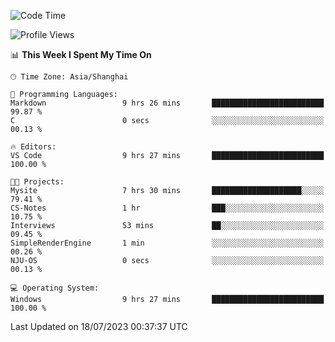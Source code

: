 <!--START_SECTION:waka-->
![Code Time](http://img.shields.io/badge/Code%20Time-1%2C046%20hrs%2044%20mins-blue)

![Profile Views](http://img.shields.io/badge/Profile%20Views-3-blue)

📊 **This Week I Spent My Time On** 

```text
🕑︎ Time Zone: Asia/Shanghai

💬 Programming Languages: 
Markdown                 9 hrs 26 mins       █████████████████████████   99.87 % 
C                        0 secs              ░░░░░░░░░░░░░░░░░░░░░░░░░   00.13 % 

🔥 Editors: 
VS Code                  9 hrs 27 mins       █████████████████████████   100.00 % 

🐱‍💻 Projects: 
Mysite                   7 hrs 30 mins       ████████████████████░░░░░   79.41 % 
CS-Notes                 1 hr                ███░░░░░░░░░░░░░░░░░░░░░░   10.75 % 
Interviews               53 mins             ██░░░░░░░░░░░░░░░░░░░░░░░   09.45 % 
SimpleRenderEngine       1 min               ░░░░░░░░░░░░░░░░░░░░░░░░░   00.26 % 
NJU-OS                   0 secs              ░░░░░░░░░░░░░░░░░░░░░░░░░   00.13 % 

💻 Operating System: 
Windows                  9 hrs 27 mins       █████████████████████████   100.00 % 
```


 Last Updated on 18/07/2023 00:37:37 UTC
<!--END_SECTION:waka-->